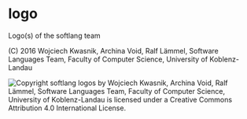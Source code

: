 # logo
Logo(s) of the softlang team

 (C) 2016 Wojciech Kwasnik, Archina Void, Ralf Lämmel, Software Languages Team, Faculty of Computer Science, University of Koblenz-Landau

 ![Copyright](https://i.creativecommons.org/l/by/4.0/88x31.png)
 softlang logos by Wojciech Kwasnik, Archina Void, Ralf Lämmel, Software Languages Team, Faculty of Computer Science, University of Koblenz-Landau is licensed under a Creative Commons Attribution 4.0 International License. 
